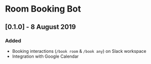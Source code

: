# Room Booking Bot 

## [0.1.0] - 8 August 2019
### Added
* Booking interactions (`/book room` & `/book any`) on Slack workspace 
* Integration with Google Calendar